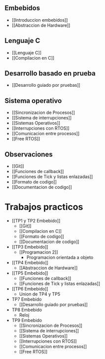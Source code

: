 

## Embebidos
- [[Introduccion embebidos]]
- [[Abstraccion de Hardware]]
## Lenguaje C
- [[Lenguaje C]]
- [[Compilacion en C]]

## Desarrollo basado en prueba
- [[Desarrollo guiado por pruebas]]

## Sistema operativo
- [[Sincronizacion de Procesos]]
- [[Sistema de interrupciones]]
- [[Sistemas Operativos]]
- [[Interrupciones con RTOS]]
- [[Comunicacion entre procesos]]
- [[Free RTOS]]

## Observaciones
- [[Git]]
- [[Funciones de callback]]
- [[Funciones de Tick y listas enlazadas]]
- [[Formato de codigo]]
- [[Documentacion de codigo]]

# Trabajos practicos
- [[TP1 y TP2 Embebido]]
	- [[Git]]
	- [[Compilacion en C]]
	- [[Formato de codigo]]
	- [[Documentacion de codigo]]
- [[TP3 Embebido]]
	- [[Programacion 2]]
		- Programacion orientada a objeto
- [[TP4 Embebido]]
	- [[Abstraccion de Hardware]]
- [[TP5 Embebido]]
	- [[Funciones de callback]]
	- [[Funciones de Tick y listas enlazadas]]
- [[TP6 Embebido]]
	- Union de TP4 y TP5
- TP7 Embebido
	- [[Desarrollo guiado por pruebas]]
- TP8 Embebido
	- Reloj
- TP9 Embebido
	- [[Sincronizacion de Procesos]]
	- [[Sistema de interrupciones]]
	- [[Sistemas Operativos]]
	- [[Interrupciones con RTOS]]
	- [[Comunicacion entre procesos]]
	- [[Free RTOS]]

